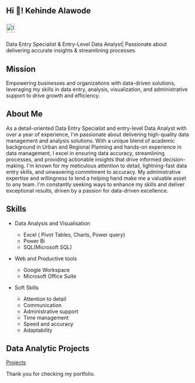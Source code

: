 <h2 align="left">Hi 👋! Kehinde Alawode </h2>

###

<div align="left">
  <a href="http://linkedin.com/in/kehindealawode" target="_blank">
    <img src="https://img.shields.io/static/v1?message=Connect&logo=linkedin&label=LinkedIn&color=grey&logoColor=White&labelColor=0077B5&style=for-the-badge" height="24" alt="linkedin logo"  />
  </a>
</div>

###

Data Entry Specialist & Entry-Level Data Analyst| Passionate about delivering accurate insights & streamlining processes.

## Mission
Empowering businesses and organizations with data-driven solutions, leveraging my skills in data entry, analysis, visualization, and administrative support to drive growth and efficiency.

## About Me
As a detail-oriented Data Entry Specialist and entry-level Data Analyst with over a year of experience, I'm passionate about delivering high-quality data management and analysis solutions. With a unique blend of academic background in Urban and Regional Planning and hands-on experience in data management, I excel in ensuring data accuracy, streamlining processes, and providing actionable insights that drive informed decision-making. I'm known for my meticulous attention to detail, lightning-fast data entry skills, and unwavering commitment to accuracy. My administrative expertise and willingness to lend a helping hand make me a valuable asset to any team. I'm constantly seeking ways to enhance my skills and deliver exceptional results, driven by a passion for data-driven excellence.

## Skills
* Data Analysis and Visualisation
    * Excel ( Pivot Tables, Charts, Power query)
    * Power Bi
    * SQL(Microsoft SQL)
      
* Web and Productive tools
    * Google Workspace
    * Microsoft Office Suite
      
* Soft Skills
    * Attention to detail
    * Communication
    * Administrative support
    * Time management
    * Speed and accuracy
    * Adaptability

## Data Analytic Projects

[Projects](https://github.com/Ckenny-Analyst/Portfolio)

Thank you for checking my portfolio.
